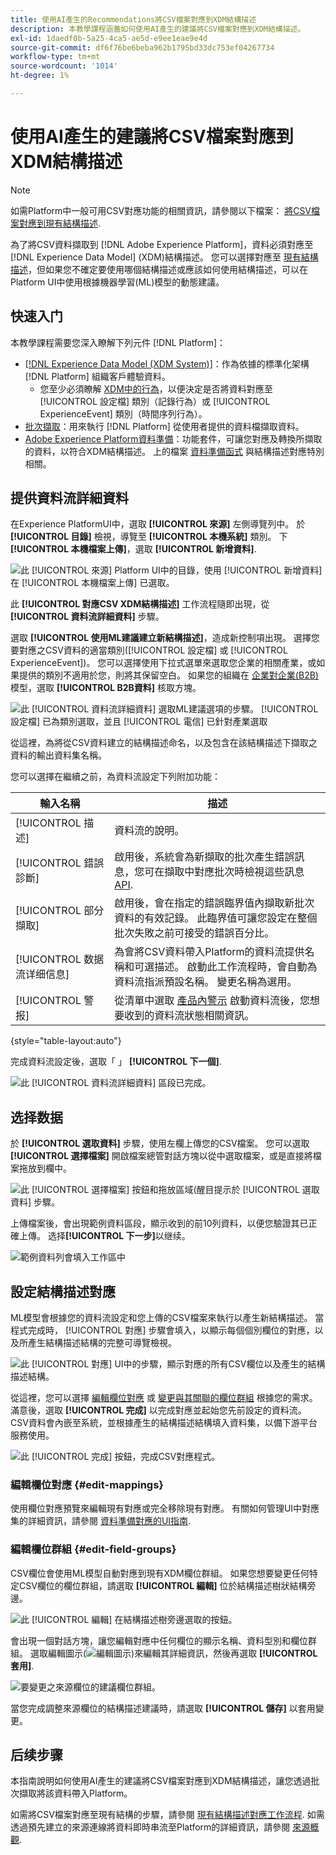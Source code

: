 ```yaml
---
title: 使用AI產生的Recommendations將CSV檔案對應到XDM結構描述
description: 本教學課程涵蓋如何使用AI產生的建議將CSV檔案對應到XDM結構描述。
exl-id: 1daedf0b-5a25-4ca5-ae5d-e9ee1eae9e4d
source-git-commit: df6f76be6beba962b1795bd33dc753ef04267734
workflow-type: tm+mt
source-wordcount: '1014'
ht-degree: 1%

---
```


# 使用AI產生的建議將CSV檔案對應到XDM結構描述

>[!NOTE]
>
>如需Platform中一般可用CSV對應功能的相關資訊，請參閱以下檔案： [將CSV檔案對應到現有結構描述](./existing-schema.md).

為了將CSV資料擷取到 [!DNL Adobe Experience Platform]，資料必須對應至 [!DNL Experience Data Model] (XDM)結構描述。 您可以選擇對應至 [現有結構描述](./existing-schema.md)，但如果您不確定要使用哪個結構描述或應該如何使用結構描述，可以在Platform UI中使用根據機器學習(ML)模型的動態建議。

## 快速入门

本教學課程需要您深入瞭解下列元件 [!DNL Platform]：

* [[!DNL Experience Data Model (XDM System)]](../../../xdm/home.md)：作為依據的標準化架構 [!DNL Platform] 組織客戶體驗資料。
   * 您至少必須瞭解 [XDM中的行為](../../../xdm/home.md#data-behaviors)，以便決定是否將資料對應至 [!UICONTROL 設定檔] 類別（記錄行為）或 [!UICONTROL ExperienceEvent] 類別（時間序列行為）。
* [批次擷取](../../batch-ingestion/overview.md)：用來執行 [!DNL Platform] 從使用者提供的資料檔擷取資料。
* [Adobe Experience Platform資料準備](../../batch-ingestion/overview.md)：功能套件，可讓您對應及轉換所擷取的資料，以符合XDM結構描述。 上的檔案 [資料準備函式](../../../data-prep/functions.md) 與結構描述對應特別相關。

## 提供資料流詳細資料

在Experience PlatformUI中，選取 **[!UICONTROL 來源]** 左側導覽列中。 於 **[!UICONTROL 目錄]** 檢視，導覽至 **[!UICONTROL 本機系統]** 類別。 下 **[!UICONTROL 本機檔案上傳]**，選取 **[!UICONTROL 新增資料]**.

![此 [!UICONTROL 來源] Platform UI中的目錄，使用 [!UICONTROL 新增資料] 在 [!UICONTROL 本機檔案上傳] 已選取。](../../images/tutorials/map-csv-recommendations/local-file-upload.png)

此 **[!UICONTROL 對應CSV XDM結構描述]** 工作流程隨即出現，從 **[!UICONTROL 資料流詳細資料]** 步驟。

選取 **[!UICONTROL 使用ML建議建立新結構描述]**，造成新控制項出現。 選擇您要對應之CSV資料的適當類別([!UICONTROL 設定檔] 或 [!UICONTROL ExperienceEvent])。 您可以選擇使用下拉式選單來選取您企業的相關產業，或如果提供的類別不適用於您，則將其保留空白。 如果您的組織在 [企業對企業(B2B)](../../../xdm/tutorials/relationship-b2b.md) 模型，選取 **[!UICONTROL B2B資料]** 核取方塊。

![此 [!UICONTROL 資料流詳細資料] 選取ML建議選項的步驟。 [!UICONTROL 設定檔] 已為類別選取，並且 [!UICONTROL 電信] 已針對產業選取](../../images/tutorials/map-csv-recommendations/select-class-and-industry.png)

從這裡，為將從CSV資料建立的結構描述命名，以及包含在該結構描述下擷取之資料的輸出資料集名稱。

您可以選擇在繼續之前，為資料流設定下列附加功能：

| 輸入名稱 | 描述 |
| --- | --- |
| [!UICONTROL 描述] | 資料流的說明。 |
| [!UICONTROL 錯誤診斷] | 啟用後，系統會為新擷取的批次產生錯誤訊息，您可在擷取中對應批次時檢視這些訊息 [API](../../batch-ingestion/api-overview.md). |
| [!UICONTROL 部分擷取] | 啟用後，會在指定的錯誤臨界值內擷取新批次資料的有效記錄。 此臨界值可讓您設定在整個批次失敗之前可接受的錯誤百分比。 |
| [!UICONTROL 数据流详细信息] | 為會將CSV資料帶入Platform的資料流提供名稱和可選描述。 啟動此工作流程時，會自動為資料流指派預設名稱。 變更名稱為選用。 |
| [!UICONTROL 警报] | 從清單中選取 [產品內警示](../../../observability/alerts/overview.md) 啟動資料流後，您想要收到的資料流狀態相關資訊。 |

{style="table-layout:auto"}

完成資料流設定後，選取「 」 **[!UICONTROL 下一個]**.

![此 [!UICONTROL 資料流詳細資料] 區段已完成。](../../images/tutorials/map-csv-recommendations/dataflow-detail-complete.png)

## 选择数据

於 **[!UICONTROL 選取資料]** 步驟，使用左欄上傳您的CSV檔案。 您可以選取 **[!UICONTROL 選擇檔案]** 開啟檔案總管對話方塊以從中選取檔案，或是直接將檔案拖放到欄中。

![此 [!UICONTROL 選擇檔案] 按鈕和拖放區域(醒目提示於 [!UICONTROL 選取資料] 步驟。](../../images/tutorials/map-csv-recommendations/upload-files.png)

上傳檔案後，會出現範例資料區段，顯示收到的前10列資料，以便您驗證其已正確上傳。 选择&#x200B;**[!UICONTROL 下一步]**&#x200B;以继续。

![範例資料列會填入工作區中](../../images/tutorials/map-csv-recommendations/data-uploaded.png)

## 設定結構描述對應

ML模型會根據您的資料流設定和您上傳的CSV檔案來執行以產生新結構描述。 當程式完成時， [!UICONTROL 對應] 步驟會填入，以顯示每個個別欄位的對應，以及所產生結構描述結構的完整可導覽檢視。

![此 [!UICONTROL 對應] UI中的步驟，顯示對應的所有CSV欄位以及產生的結構描述結構。](../../images/tutorials/map-csv-recommendations/schema-generated.png)

從這裡，您可以選擇 [編輯欄位對應](#edit-mappings) 或 [變更與其關聯的欄位群組](#edit-schema) 根據您的需求。 滿意後，選取 **[!UICONTROL 完成]** 以完成對應並起始您先前設定的資料流。 CSV資料會內嵌至系統，並根據產生的結構描述結構填入資料集，以備下游平台服務使用。

![此 [!UICONTROL 完成] 按鈕，完成CSV對應程式。](../../images/tutorials/map-csv-recommendations/finish-mapping.png)

### 編輯欄位對應 {#edit-mappings}

使用欄位對應預覽來編輯現有對應或完全移除現有對應。 有關如何管理UI中對應集的詳細資訊，請參閱 [資料準備對應的UI指南](../../../data-prep/ui/mapping.md#mapping-interface).

### 編輯欄位群組 {#edit-field-groups}

CSV欄位會使用ML模型自動對應到現有XDM欄位群組。 如果您想要變更任何特定CSV欄位的欄位群組，請選取 **[!UICONTROL 編輯]** 位於結構描述樹狀結構旁邊。

![此 [!UICONTROL 編輯] 在結構描述樹旁邊選取的按鈕。](../../images/tutorials/map-csv-recommendations/edit-schema-structure.png)

會出現一個對話方塊，讓您編輯對應中任何欄位的顯示名稱、資料型別和欄位群組。 選取編輯圖示(![編輯圖示](../../images/tutorials/map-csv-recommendations/edit-icon.png))來編輯其詳細資訊，然後再選取 **[!UICONTROL 套用]**.

![要變更之來源欄位的建議欄位群組。](../../images/tutorials/map-csv-recommendations/select-schema-field.png)

當您完成調整來源欄位的結構描述建議時，請選取 **[!UICONTROL 儲存]** 以套用變更。

## 后续步骤

本指南說明如何使用AI產生的建議將CSV檔案對應到XDM結構描述，讓您透過批次擷取將該資料帶入Platform。

如需將CSV檔案對應至現有結構的步驟，請參閱 [現有結構描述對應工作流程](./existing-schema.md). 如需透過預先建立的來源連線將資料即時串流至Platform的詳細資訊，請參閱 [來源概觀](../../../sources/home.md).
